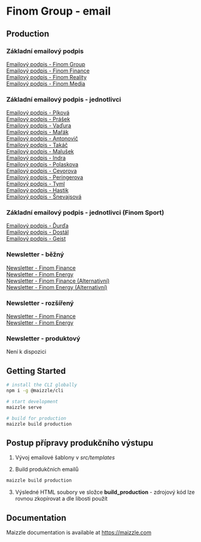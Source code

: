 # Finom Group - email

## Production

### Základní emailový podpis
[Emailový podpis - Finom Group](https://finommedia.github.io/finom_email/build_production/signature_finom-group.html) <br>
[Emailový podpis - Finom Finance](https://finommedia.github.io/finom_email/build_production/signature_finom-finance.html) <br>
[Emailový podpis - Finom Reality](https://finommedia.github.io/finom_email/build_production/signature_finom-reality.html) <br>
[Emailový podpis - Finom Media](https://finommedia.github.io/finom_email/build_production/signature_finom-media.html) <br>

### Základní emailový podpis - jednotlivci
[Emailový podpis - Píková](https://finommedia.github.io/finom_email/build_production/jednotlivci-provizorni/signature_finom-pikova.html) <br>
[Emailový podpis - Prášek](https://finommedia.github.io/finom_email/build_production/jednotlivci-provizorni/signature_finom-prasek.html) <br>
[Emailový podpis - Vaďura](https://finommedia.github.io/finom_email/build_production/jednotlivci-provizorni/signature_finom-vadura.html) <br>
[Emailový podpis - Mařák](https://finommedia.github.io/finom_email/build_production/jednotlivci-provizorni/signature_finom-marak.html) <br>
[Emailový podpis - Antonovič](https://finommedia.github.io/finom_email/build_production/jednotlivci-provizorni/signature_finom-antonovic.html) <br>
[Emailový podpis - Takáč](https://finommedia.github.io/finom_email/build_production/jednotlivci-provizorni/signature_finom-takac.html) <br>
[Emailový podpis - Malušek](https://finommedia.github.io/finom_email/build_production/jednotlivci-provizorni/signature_finom-malusek.html) <br>
[Emailový podpis - Indra](https://finommedia.github.io/finom_email/build_production/jednotlivci-provizorni/signature_finom-indra.html) <br>
[Emailový podpis - Polaskova](https://finommedia.github.io/finom_email/build_production/jednotlivci-provizorni/signature_finom-polaskova.html) <br>
[Emailový podpis - Cevorova](https://finommedia.github.io/finom_email/build_production/jednotlivci-provizorni/signature_finom-cevorova.html) <br>
[Emailový podpis - Peringerova](https://finommedia.github.io/finom_email/build_production/jednotlivci-provizorni/signature_finom-peringerova.html) <br>
[Emailový podpis - Tyml](https://finommedia.github.io/finom_email/build_production/jednotlivci-provizorni/signature_finom-tyml.html) <br>
[Emailový podpis - Hastik](https://finommedia.github.io/finom_email/build_production/jednotlivci-provizorni/signature_finom-hastik.html) <br>
[Emailový podpis - Šnevajsová](https://finommedia.github.io/finom_email/build_production/jednotlivci-provizorni/signature_finom-snevajsova.html) <br>

### Základní emailový podpis - jednotlivci (Finom Sport)
[Emailový podpis - Ďurďa](https://finommedia.github.io/finom_email/build_production/jednotlivci-provizorni/finom-sport/signature_finom-durda.html) <br>
[Emailový podpis - Dostál](https://finommedia.github.io/finom_email/build_production/jednotlivci-provizorni/finom-sport/signature_finom-dostal.html) <br>
[Emailový podpis - Geist](https://finommedia.github.io/finom_email/build_production/jednotlivci-provizorni/finom-sport/signature_finom-geist.html) <br>


### Newsletter - běžný
[Newsletter - Finom Finance](https://finommedia.github.io/finom_email/build_production/newsletter/newsletter_default_finance.html)<br>
[Newsletter - Finom Energy](https://finommedia.github.io/finom_email/build_production/newsletter/newsletter_default_energy.html)<br>
[Newsletter - Finom Finance (Alternativní)](https://finommedia.github.io/finom_email/build_production/newsletter/newsletter_default_alt_finance.html)<br>
[Newsletter - Finom Energy (Alternativní)](https://finommedia.github.io/finom_email/build_production/newsletter/newsletter_default_alt_energy.html)

### Newsletter - rozšířený
[Newsletter - Finom Finance](https://finommedia.github.io/finom_email/build_production/newsletter/newsletter_extended_finance.html)<br>
[Newsletter - Finom Energy](https://finommedia.github.io/finom_email/build_production/newsletter/newsletter_extended_energy.html)

### Newsletter - produktový
Není k dispozici

## Getting Started

```sh
# install the CLI globally
npm i -g @maizzle/cli

# start development
maizzle serve

# build for production
maizzle build production
```

## Postup přípravy produkčního výstupu
1. Vývoj emailové šablony v *src/templates*

2. Build produkčních emailů
```sh
maizzle build production
```
3. Výsledné HTML soubory ve složce **build_production** - zdrojový kód lze rovnou zkopírovat a dle libosti použít

## Documentation

Maizzle documentation is available at https://maizzle.com
